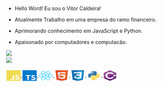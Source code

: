 - Hello Word! Eu sou o Vitor Caldeira!

- Atualmente Trabalho em uma empresa do ramo financeiro.
- Aprimorando conhecimento em JavaScript e Python.
- Apaixonado por computadores e computacão.
<div>
  <a href="https://github.com/VitorCaldeira06">
</div>
<div> 
  <img height="180em" src="https://github-readme-stats.vercel.app/api?username=VitorCaldeira06&show_icons=true&theme=dracula&include_all_commits=true&count_private=true"/>
</div>
<div>    
  <img height="180em" src="https://github-readme-stats.vercel.app/api/top-langs/?username=VitorCaldeira06&layout=compact&langs_count=7&theme=dracula"/>
</div>
    
 <div style="display: inline_block"><br>
  <img align="center" alt="Rafa-Js" height="30" width="40" src="https://raw.githubusercontent.com/devicons/devicon/master/icons/javascript/javascript-plain.svg">
  <img align="center" alt="Rafa-Ts" height="30" width="40" src="https://raw.githubusercontent.com/devicons/devicon/master/icons/typescript/typescript-plain.svg">
  <img align="center" alt="Rafa-React" height="30" width="40" src="https://raw.githubusercontent.com/devicons/devicon/master/icons/react/react-original.svg">
  <img align="center" alt="Rafa-HTML" height="30" width="40" src="https://raw.githubusercontent.com/devicons/devicon/master/icons/html5/html5-original.svg">
  <img align="center" alt="Rafa-CSS" height="30" width="40" src="https://raw.githubusercontent.com/devicons/devicon/master/icons/css3/css3-original.svg">
  <img align="center" alt="Rafa-Python" height="30" width="40" src="https://raw.githubusercontent.com/devicons/devicon/master/icons/python/python-original.svg">
  <img align="center" alt="Rafa-Csharp" height="30" width="40" src="https://raw.githubusercontent.com/devicons/devicon/master/icons/csharp/csharp-original.svg">
</div>
